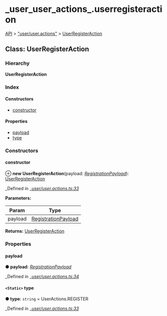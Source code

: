 # \_user\_user\_actions\_.userregisteraction

[API](../../api-1.md) &gt; ["user/user.actions"](../modules/_user_user_actions_.md) &gt; [UserRegisterAction](_user_user_actions_.userregisteraction.md)

## Class: UserRegisterAction

### Hierarchy

**UserRegisterAction**

### Index

#### Constructors

* [constructor](_user_user_actions_.userregisteraction.md#constructor)

#### Properties

* [payload](_user_user_actions_.userregisteraction.md#payload)
* [type](_user_user_actions_.userregisteraction.md#type)

### Constructors

#### constructor

⊕ **new UserRegisterAction**\(payload: [_RegistrationPayload_](_user_user_actions_.registrationpayload.md)\): [UserRegisterAction](_user_user_actions_.userregisteraction.md)

_Defined in _[_user/user.actions.ts:33_](https://github.com/authumn/authumn-angular/blob/93ce399/projects/authumn-angular/src/user/user.actions.ts#L33)

**Parameters:**

| Param | Type |
| --- | --- |
| payload | [RegistrationPayload](_user_user_actions_.registrationpayload.md) |

**Returns:** [UserRegisterAction](_user_user_actions_.userregisteraction.md)

### Properties

#### payload

**● payload**: [_RegistrationPayload_](_user_user_actions_.registrationpayload.md)

_Defined in _[_user/user.actions.ts:34_](https://github.com/authumn/authumn-angular/blob/93ce399/projects/authumn-angular/src/user/user.actions.ts#L34)

#### `<Static>` type

**● type**: `string` = UserActions.REGISTER

_Defined in _[_user/user.actions.ts:33_](https://github.com/authumn/authumn-angular/blob/93ce399/projects/authumn-angular/src/user/user.actions.ts#L33)

